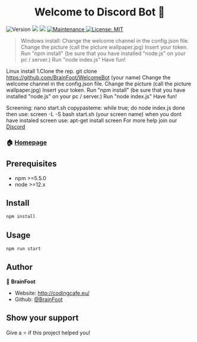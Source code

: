 <h1 align="center">Welcome to Discord Bot 👋</h1>
<p>
  <img alt="Version" src="https://img.shields.io/badge/version-1.2.0-blue.svg?cacheSeconds=2592000" />
  <img src="https://img.shields.io/badge/npm-%3E%3D5.5.0-blue.svg" />
  <img src="https://img.shields.io/badge/node-%3E%3D9.3.0-blue.svg" />
  <a href="https://github.com/kefranabg/readme-md-generator/graphs/commit-activity" target="_blank">
    <img alt="Maintenance" src="https://img.shields.io/badge/Maintained%3F-yes-green.svg" />
  </a>
  <a href="#" target="_blank">
    <img alt="License: MIT" src="https://img.shields.io/github/license/BrainFoot/Discord Bot" />
  </a>
</p>

> Windows install: 
Change the welcome channel in the config.json file. 
Change the picture (call the picture wallpaper.jpg) 
Insert your token.
Run "npm install" (be sure that you have installed "node.js" on your pc / server.) 
Run "node index.js" 
Have fun! 

Linux install 
1.Clone the rep. git clone https://github.com/BrainFoot/WelcomeBot (your name) 
Change the welcome channel in the config.json file.
Change the picture (call the picture wallpaper.jpg) 
Insert your token. 
Run "npm install" (be sure that you have installed "node.js" on your pc / server.)
 Run "node index.js" 
 Have fun! 
 
 Screening: 
 nano start.sh copypasteme: while true; do node index.js done 
 then use: screen -L -S bash start.sh (your screen name) 
 when you dont have instaled screen use: apt-get install screen 
 For more help join our [Discord](https://discord.gg/5Kv3azkbDK)

### 🏠 [Homepage](https://codingcafe.eu/)

## Prerequisites

- npm >=5.5.0
- node >=12.x

## Install

```sh
npm install
```

## Usage

```sh
npm run start
```

## Author

👤 **BrainFoot**

* Website: http://codingcafe.eu/
* Github: [@BrainFoot](https://github.com/BrainFoot)

## Show your support

Give a ⭐️ if this project helped you!
